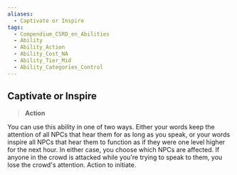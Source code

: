```yaml
---
aliases:
  - Captivate or Inspire
tags:
  - Compendium_CSRD_en_Abilities
  - Ability
  - Ability_Action
  - Ability_Cost_NA
  - Ability_Tier_Mid
  - Ability_Categories_Control
---
```

  
    
## Captivate or Inspire    
>**Action**  
    
You can use this ability in one of two ways. Either your words keep the attention of all NPCs that hear them for as long as you speak, or your words inspire all NPCs that hear them to function as if they were one level higher for the next hour. In either case, you choose which NPCs are affected. If anyone in the crowd is attacked while you're trying to speak to them, you lose the crowd's attention. Action to initiate.